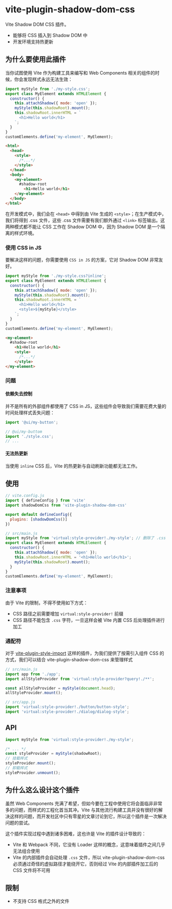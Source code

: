 # vite-plugin-shadow-dom-css

Vite Shadow DOM CSS 插件。

- 能够将 CSS 插入到 Shadow DOM 中
- 开发环境支持热更新

## 为什么要使用此插件

当你试图使用 Vite 作为构建工具来编写和 Web Components 相关的组件的时候，你会发现样式永远无法生效： 

```js
import myStyle from './my-style.css';
export class MyElement extends HTMLElement {
  constructor() {
    this.attachShadow({ mode: 'open' });
    myStyle(this.shadowRoot).mount();
    this.shadowRoot.innerHTML = `
      <h1>Hello world</h1>
    `;
  }
}
customElements.define('my-element', MyElement);
```

```html
<html>
  <head>
    <style>
      /*...*/
    </style>
  </head>
  <body>
    <my-element>
      #shadow-root
      	<h1>Hello world</h1>
    </my-element>
  </body>
</html>
```

在开发模式中，我们会在 `<head>` 中得到由 Vite 生成的 `<style>`；在生产模式中，我们将得到 .css 文件，这些 .css 文件需要有我们额外通过 `<link>` 标签输出。这两种模式都不能让 CSS 工作在 Shadow DOM 中，因为 Shadow DOM 是一个隔离的样式环境。

### 使用 CSS in JS

要解决这样的问题，你需要使用 `CSS in JS` 的方案，它对 Shadow DOM 非常友好。

```js
import myStyle from './my-style.css?inline';
export class MyElement extends HTMLElement {
  constructor() {
    this.attachShadow({ mode: 'open' });
    myStyle(this.shadowRoot).mount();
    this.shadowRoot.innerHTML = `
      <h1>Hello world</h1>
      <style>${myStyle}</style>
    `;
  }
}
customElements.define('my-element', MyElement);
```

```html
<my-element>
  #shadow-root
    <h1>Hello world</h1>
    <style>
      /*...*/
    </style>
</my-element>
```

### 问题

#### 依赖失去控制

并不是所有的外部组件都使用了 CSS in JS，这些组件会导致我们需要花费大量的时间处理样式丢失问题：

```js
import '@ui/my-button';
```

```js
// @ui/my-buttom
import './style.css';
// ...
```

#### 无法热更新

当使用 `inline` CSS 后，Vite 的热更新与自动刷新功能都无法工作。

## 使用

```js
// vite.config.js
import { defineConfig } from 'vite'
import shadowDomCss from 'vite-plugin-shadow-dom-css'

export default defineConfig({
  plugins: [shadowDomCss()]
})
```

```js
// src/main.js
import myStyle from 'virtual:style-provider!./my-style'; // 删除了 .css 后缀名，避免 Vite 内部插件二次处理
export class MyElement extends HTMLElement {
  constructor() {
    this.attachShadow({ mode: 'open' });
    this.shadowRoot.innerHTML = '<h1>Hello world</h1>';
    myStyle(this.shadowRoot).mount();
  }
}
customElements.define('my-element', MyElement);
```

### 注意事项

由于 Vite 的限制，不得不使用如下方式：

* CSS 路径之前需要增加 `virtual:style-provider!` 前缀
* CSS 路径不能包含 `.css` 字符，一旦这样会被 Vite 内置 CSS 后处理插件进行加工

### 通配符

对于 [vite-plugin-style-import](https://github.com/anncwb/vite-plugin-style-import) 这样的插件，为我们提供了按需引入组件 CSS 的方式，我们可以结合 vite-plugin-shadow-dom-css 来管理样式

```js
// src/main.js
import app from './app';
import allStyleProvider from 'virtual:style-provider?query!./**';

const allStyleProvider = myStyle(document.head);
allStyleProvider.mount();
```

```js
// src/app.js
import 'virtual:style-provider!./button/button-style';
import 'virtual:style-provider!./dialog/dialog-style'; 
```

## API


```js
import myStyle from 'virtual:style-provider!./my-style';

/* ... */
const styleProvider = myStyle(shadowRoot);
// 挂载样式
styleProvider.mount();
// 卸载样式
styleProvider.unmount();
```


## 为什么这么设计这个插件

虽然 Web Components 充满了希望，但如今要在工程中使用它将会面临非非常多的问题，而样式的工程化首当其冲。Vite 与其他流行构建工具并没有很好的解决这样的问题，而开发社区中只有零星的文章讨论到它，所以这个插件是一次解决问题的尝试。

这个插件实现过程中遇到诸多困难，这也许是 Vite 的插件设计导致的：

* Vite 和 Webpack 不同，它没有 Loader 这样的概念，这意味着插件之间几乎无法组合使用
* Vite 的内部插件会自动处理 `.css` 文件，所以 vite-plugin-shadow-dom-css 必须通过奇怪的虚拟路径才能绕开它，否则经过 Vite 的内部插件加工后的 CSS 文件将不可用

## 限制

* 不支持 CSS 格式之外的文件